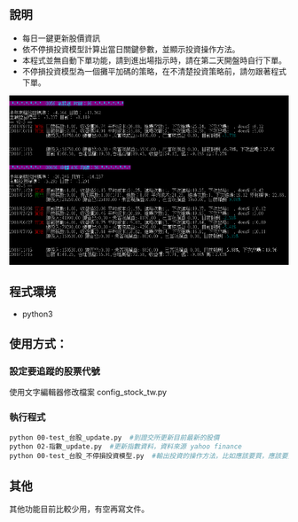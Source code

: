 ## 說明
- 每日一鍵更新股價資訊
- 依不停損投資模型計算出當日關鍵參數，並顯示投資操作方法。
- 本程式並無自動下單功能，請到進出場指示時，請在第二天開盤時自行下單。
- 不停損投資模型為一個攤平加碼的策略，在不清楚投資策略前，請勿跟著程式下單。


![image](https://raw.githubusercontent.com/JonsonChang/finance/master/readme_pic/Image%201.png)

## 程式環境
- python3

## 使用方式：
### 設定要追蹤的股票代號
使用文字編輯器修改檔案  config_stock_tw.py

### 執行程式

```sh
python 00-test_台股_update.py  #到證交所更新目前最新的股價
python 02-指數_update.py  #更新指數資料，資料來源 yahoo finance
python 00-test_台股_不停損投資模型.py  #輸出投資的操作方法，比如應該要買，應該要賣，還是不動作
```


## 其他
其他功能目前比較少用，有空再寫文件。
